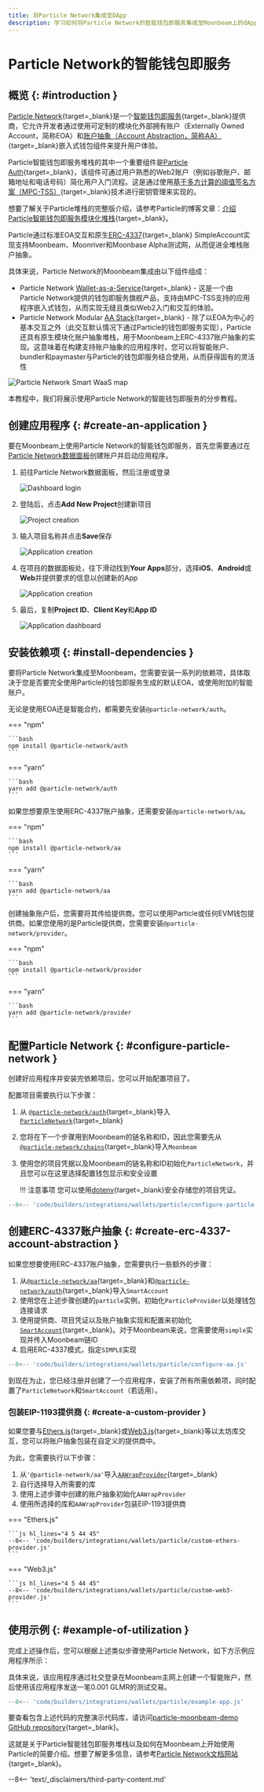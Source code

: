 ```yaml
---
title: 将Particle Network集成至DApp
description: 学习如何将Particle Network的智能钱包即服务集成至Moonbeam上的dApp中，从而实现基于MPC入门和ERC-4337账户抽象交互。
---
```


# Particle Network的智能钱包即服务

## 概览 {: #introduction }

[Particle Network](https://particle.network/){target=\_blank}是一个[智能钱包即服务](https://docs.particle.network/getting-started/smart-wallet-as-a-service){target=\_blank}提供商，它允许开发者通过使用可定制的模块化外部拥有账户（Externally Owned Account，简称EOA）和[账户抽象（Account Abstraction，简称AA）](https://docs.particle.network/developers/account-abstraction){target=\_blank}嵌入式钱包组件来提升用户体验。

Particle智能钱包即服务堆栈的其中一个重要组件是[Particle Auth](https://docs.particle.network/developers/auth-service){target=\_blank}，该组件可通过用户熟悉的Web2账户（例如谷歌账户、邮箱地址和电话号码）简化用户入门流程。这是通过使用[基于多方计算的阈值签名方案（MPC-TSS）](https://docs.article.network/developers/auth-service){target=\_blank}技术进行密钥管理来实现的。

想要了解关于Particle堆栈的完整版介绍，请参考Particle的博客文章：[介绍Particle智能钱包即服务模块化堆栈](https://blog.particle.network/announcing-our-smart-wallet-as-a-service-modular-stack-upgrading-waas-with-erc-4337/){target=\_blank}。

Particle通过标准EOA交互和原生[ERC-4337](https://eips.ethereum.org/EIPS/eip-4337){target=\_blank} SimpleAccount实现支持Moonbeam、Moonriver和Moonbase Alpha测试网，从而促进全堆栈账户抽象。

具体来说，Particle Network的Moonbeam集成由以下组件组成：

- Particle Network [Wallet-as-a-Service](https://docs.particle.network/getting-started/smart-wallet-as-a-service){target=\_blank} - 这是一个由Particle Network提供的钱包即服务旗舰产品，支持由MPC-TSS支持的应用程序嵌入式钱包，从而实现无缝且类似Web2入门和交互的体验。
- Particle Network Modular [AA Stack](https://docs.particle.network/developers/account-abstraction){target=\_blank} - 除了以EOA为中心的基本交互之外（此交互默认情况下通过Particle的钱包即服务实现），Particle还具有原生模块化账户抽象堆栈，用于Moonbeam上ERC-4337账户抽象的实现。这意味着在构建支持账户抽象的应用程序时，您可以将智能账户、bundler和paymaster与Particle的钱包即服务结合使用，从而获得固有的灵活性

![Particle Network Smart WaaS map](/images/builders/integrations/wallets/particle/particle-1.png)

本教程中，我们将展示使用Particle Network的智能钱包即服务的分步教程。

## 创建应用程序 {: #create-an-application }

要在Moonbeam上使用Particle Network的智能钱包即服务，首先您需要通过在[Particle Network数据面板](https://dashboard.particle.network)创建账户并启动应用程序。

1. 前往Particle Network数据面板，然后注册或登录

    ![Dashboard login](/images/builders/integrations/wallets/particle/particle-2.png)

2. 登陆后，点击**Add New Project**创建新项目

    ![Project creation](/images/builders/integrations/wallets/particle/particle-3.png)

3. 输入项目名称并点击**Save**保存

    ![Application creation](/images/builders/integrations/wallets/particle/particle-4.png)

4. 在项目的数据面板处，往下滑动找到**Your Apps**部分，选择**iOS**、**Android**或**Web**并提供要求的信息以创建新的App

    ![Application creation](/images/builders/integrations/wallets/particle/particle-5.png)

5. 最后，复制**Project ID**、**Client Key**和**App ID**

    ![Application dashboard](/images/builders/integrations/wallets/particle/particle-6.png)

## 安装依赖项 {: #install-dependencies }

要将Particle Network集成至Moonbeam，您需要安装一系列的依赖项，具体取决于您是否要完全使用Particle的钱包即服务生成的默认EOA，或使用附加的智能账户。

无论是使用EOA还是智能合约，都需要先安装`@particle-network/auth`。

=== "npm"

    ```bash
    npm install @particle-network/auth
    ```

=== "yarn"

    ```bash
    yarn add @particle-network/auth
    ```

如果您想要原生使用ERC-4337账户抽象，还需要安装`@particle-network/aa`。

=== "npm"

    ```bash
    npm install @particle-network/aa
    ```

=== "yarn"

    ```bash
    yarn add @particle-network/aa
    ```

创建抽象账户后，您需要将其传给提供商。您可以使用Particle或任何EVM钱包提供商。如果您使用的是Particle提供商，您需要安装`@particle-network/provider`。

=== "npm"

    ```bash
    npm install @particle-network/provider
    ```

=== "yarn"

    ```bash
    yarn add @particle-network/provider
    ```

## 配置Particle Network {: #configure-particle-network }

创建好应用程序并安装完依赖项后，您可以开始配置项目了。

配置项目需要执行以下步骤：

1. 从 [`@particle-network/auth`](https://docs.particle.network/developers/auth-service/sdks/web){target=\_blank}导入[`ParticleNetwork`](https://docs.particle.network/developers/auth-service/sdks/web#step-2-setup-developer-api-key){target=\_blank}
2. 您将在下一个步骤用到Moonbeam的链名称和ID，因此您需要先从[`@particle-network/chains`](https://docs.particle.network/developers/other-services/node-service/evm-chains-api){target=\_blank}导入`Moonbeam`
3. 使用您的项目凭据以及Moonbeam的链名称和ID初始化`ParticleNetwork`，并且您可以在这里选择配置钱包显示和安全设置

    !!! 注意事项
        您可以使用[dotenv](https://www.dotenv.org/){target=\_blank}安全存储您的项目凭证。

```js
--8<-- 'code/builders/integrations/wallets/particle/configure-particle.js'
```

## 创建ERC-4337账户抽象 {: #create-erc-4337-account-abstraction }

如果您想要使用ERC-4337账户抽象，您需要执行一些额外的步骤：

1. 从[`@particle-network/aa`](https://docs.particle.network/developers/account-abstraction/sdks/web){target=\_blank}和[`@particle-network/auth`](https://docs.particle.network/developers/auth-service/sdks/web){target=\_blank}导入`SmartAccount`
2. 使用您在上述步骤创建的`particle`实例，初始化`ParticleProvider`以处理钱包连接请求
3. 使用提供商、项目凭证以及账户抽象实现和配置来初始化[`SmartAccount`](https://docs.particle.network/developers/account-abstraction/sdks/web#initialize-the-smartaccount){target=\_blank}。对于Moonbeam来说，您需要使用`simple`实现并传入Moonbeam链ID
4. 启用ERC-4337模式，指定`SIMPLE`实现

```js hl_lines="3 4 21-34 37-40"
--8<-- 'code/builders/integrations/wallets/particle/configure-aa.js'
```

到现在为止，您已经注册并创建了一个应用程序，安装了所有所需依赖项，同时配置了`ParticleNetwork`和`SmartAccount`（若适用）。

### 包装EIP-1193提供商 {: #create-a-custom-provider }

如果您要与[Ethers.js](https://docs.ethers.org/){target=\_blank}或[Web3.js](https://docs.web3js.org/){target=\_blank}等以太坊库交互，您可以将账户抽象包装在自定义的提供商中。

为此，您需要执行以下步骤：

1. 从`'@particle-network/aa'`导入[`AAWrapProvider`](https://docs.particle.network/developers/account-abstraction/sdks/web#initialize-the-smartaccount){target=\_blank}
2. 自行选择导入所需要的库
3. 使用上述步骤中创建的账户抽象初始化`AAWrapProvider`
4. 使用所选择的库和`AAWrapProvider`包装EIP-1193提供商

=== "Ethers.js"

    ```js hl_lines="4 5 44 45"
    --8<-- 'code/builders/integrations/wallets/particle/custom-ethers-provider.js'
    ```

=== "Web3.js"

    ```js hl_lines="4 5 44 45"
    --8<-- 'code/builders/integrations/wallets/particle/custom-web3-provider.js'
    ```

## 使用示例 {: #example-of-utilization }

完成上述操作后，您可以根据上述类似步骤使用Particle Network，如下方示例应用程序所示：

具体来说，该应用程序通过社交登录在Moonbeam主网上创建一个智能账户，然后使用该应用程序发送一笔0.001 GLMR的测试交易。

```js
--8<-- 'code/builders/integrations/wallets/particle/example-app.js'
```

要查看包含上述代码的完整演示代码库，请访问[particle-moonbeam-demo GitHub repository](https://github.com/TABASCOatw/particle-moonbeam-demo){target=\_blank}。

这就是关于Particle智能钱包即服务堆栈以及如何在Moonbeam上开始使用Particle的简要介绍。想要了解更多信息，请参考[Particle Network文档网站](https://docs.particle.network){target=\_blank}。

--8<-- 'text/_disclaimers/third-party-content.md'
